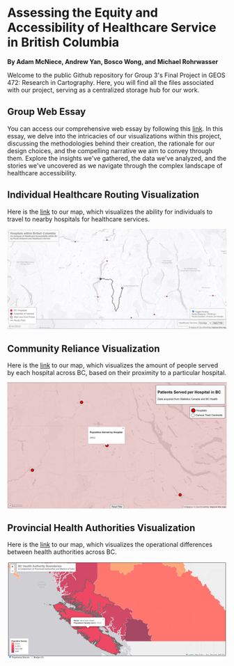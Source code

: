 ﻿
# Assessing the Equity and Accessibility of Healthcare Service in British Columbia
**By Adam McNiece, Andrew Yan, Bosco Wong, and Michael Rohrwasser**

Welcome to the public Github repository for Group 3's Final Project in GEOS 472: Research in Cartography. Here, you will find all the files associated with our project, serving as a centralized storage hub for our work.

## Group Web Essay
You can access our comprehensive web essay by following this [link](). In this essay, we delve into the intricacies of our visualizations within this project, discussing the methodologies behind their creation, the rationale for our design choices, and the compelling narrative we aim to convey through them. Explore the insights we've gathered, the data we've analyzed, and the stories we've uncovered as we navigate through the complex landscape of healthcare accessibility.

## Individual Healthcare Routing Visualization
Here is the [link](https://ubc-geos472-spring2024.github.io/group3_final_project/routing_map/routing_hospital.html) to our map, which visualizes the ability for individuals to travel to nearby hospitals for healthcare services.

![Screenshot example](routing_example_screenshot.JPG)

## Community Reliance Visualization
Here is the [link](https://ubc-geos472-spring2024.github.io/group3_final_project/community_map/Hospital_Population_Analysis.html) to our map, which visualizes the amount of people served by each hospital across BC, based on their proximity to a particular hospital.

![Screenshot example](community_analysis_example_screenshot.jpg)

## Provincial Health Authorities Visualization
Here is the [link](https://ubc-geos472-spring2024.github.io/group3_final_project/health_authorities_map/combined_boundaries.html) to our map, which visualizes the operational differences between health authorities across BC.

![Screenshot example](health_authority_example_screenshot.JPG)

